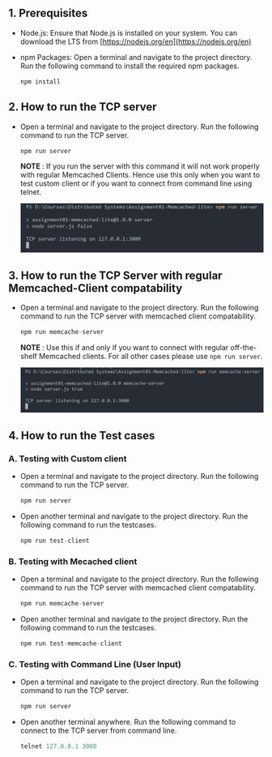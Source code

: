 ## 1. Prerequisites

- Node.js: Ensure that Node.js is installed on your system. You can download the LTS from [https://nodejs.org/en](https://nodejs.org/en)

- npm Packages: Open a terminal and navigate to the project directory. Run the following command to install the required npm packages.

  ```js
  npm install
  ```

## 2. How to run the TCP server

- Open a terminal and navigate to the project directory. Run the following command to run the TCP server.

  ```js
  npm run server
  ```

  **NOTE** : If you run the server with this command it will not work properly with regular Memcached Clients. Hence use this only when you want to test custom client or if you want to connect from command line using telnet.

    <img src="./images/image-7.png" width=500/>

## 3. How to run the TCP Server with regular Memcached-Client compatability

- Open a terminal and navigate to the project directory. Run the following command to run the TCP server with memcached client compatability.

  ```js
  npm run memcache-server
  ```

  **NOTE** : Use this if and only if you want to connect with regular off-the-shelf Memcached clients. For all other cases please use `npm run server`.

    <img src="./images/image-8.png" width=500/>

## 4. How to run the Test cases

### A. Testing with Custom client

- Open a terminal and navigate to the project directory. Run the following command to run the TCP server.

  ```js
  npm run server
  ```

- Open another terminal and navigate to the project directory. Run the following command to run the testcases.

  ```js
  npm run test-client
  ```

### B. Testing with Mecached client

- Open a terminal and navigate to the project directory. Run the following command to run the TCP server with memcached client compatability.

  ```js
  npm run memcache-server
  ```

- Open another terminal and navigate to the project directory. Run the following command to run the testcases.

  ```js
  npm run test-memcache-client
  ```

### C. Testing with Command Line (User Input)

- Open a terminal and navigate to the project directory. Run the following command to run the TCP server.

  ```js
  npm run server
  ```

- Open another terminal anywhere. Run the following command to connect to the TCP server from command line.

  ```js
  telnet 127.0.0.1 3000
  ```
